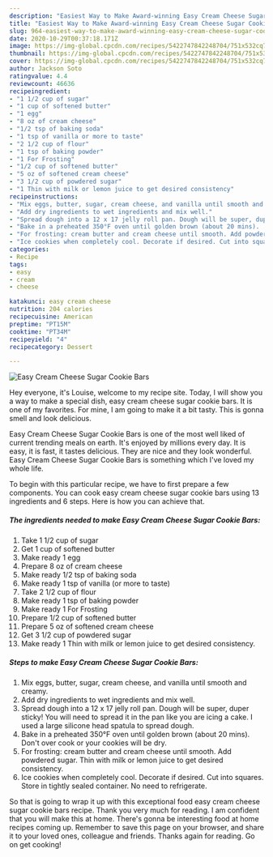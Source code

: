 ```yaml
---
description: "Easiest Way to Make Award-winning Easy Cream Cheese Sugar Cookie Bars"
title: "Easiest Way to Make Award-winning Easy Cream Cheese Sugar Cookie Bars"
slug: 964-easiest-way-to-make-award-winning-easy-cream-cheese-sugar-cookie-bars
date: 2020-10-29T00:37:18.171Z
image: https://img-global.cpcdn.com/recipes/5422747842248704/751x532cq70/easy-cream-cheese-sugar-cookie-bars-recipe-main-photo.jpg
thumbnail: https://img-global.cpcdn.com/recipes/5422747842248704/751x532cq70/easy-cream-cheese-sugar-cookie-bars-recipe-main-photo.jpg
cover: https://img-global.cpcdn.com/recipes/5422747842248704/751x532cq70/easy-cream-cheese-sugar-cookie-bars-recipe-main-photo.jpg
author: Jackson Soto
ratingvalue: 4.4
reviewcount: 46636
recipeingredient:
- "1 1/2 cup of sugar"
- "1 cup of softened butter"
- "1 egg"
- "8 oz of cream cheese"
- "1/2 tsp of baking soda"
- "1 tsp of vanilla or more to taste"
- "2 1/2 cup of flour"
- "1 tsp of baking powder"
- "1 For Frosting"
- "1/2 cup of softened butter"
- "5 oz of softened cream cheese"
- "3 1/2 cup of powdered sugar"
- "1 Thin with milk or lemon juice to get desired consistency"
recipeinstructions:
- "Mix eggs, butter, sugar, cream cheese, and vanilla until smooth and creamy."
- "Add dry ingredients to wet ingredients and mix well."
- "Spread dough into a 12 x 17 jelly roll pan. Dough will be super, duper sticky! You will need to spread it in the pan like you are icing a cake. I used a large silicone head spatula to spread dough."
- "Bake in a preheated 350°F oven until golden brown (about 20 mins).  Don&#39;t over cook or your cookies will be dry."
- "For frosting: cream butter and cream cheese until smooth. Add powdered sugar. Thin with milk or lemon juice to get desired consistency."
- "Ice cookies when completely cool. Decorate if desired. Cut into squares. Store in tightly sealed container. No need to refrigerate."
categories:
- Recipe
tags:
- easy
- cream
- cheese

katakunci: easy cream cheese 
nutrition: 204 calories
recipecuisine: American
preptime: "PT15M"
cooktime: "PT34M"
recipeyield: "4"
recipecategory: Dessert

---
```



![Easy Cream Cheese Sugar Cookie Bars](https://img-global.cpcdn.com/recipes/5422747842248704/751x532cq70/easy-cream-cheese-sugar-cookie-bars-recipe-main-photo.jpg)

Hey everyone, it's Louise, welcome to my recipe site. Today, I will show you a way to make a special dish, easy cream cheese sugar cookie bars. It is one of my favorites. For mine, I am going to make it a bit tasty. This is gonna smell and look delicious.

Easy Cream Cheese Sugar Cookie Bars is one of the most well liked of current trending meals on earth. It's enjoyed by millions every day. It is easy, it is fast, it tastes delicious. They are nice and they look wonderful. Easy Cream Cheese Sugar Cookie Bars is something which I've loved my whole life.




To begin with this particular recipe, we have to first prepare a few components. You can cook easy cream cheese sugar cookie bars using 13 ingredients and 6 steps. Here is how you can achieve that.

<!--inarticleads1-->

##### The ingredients needed to make Easy Cream Cheese Sugar Cookie Bars:

1. Take 1 1/2 cup of sugar
1. Get 1 cup of softened butter
1. Make ready 1 egg
1. Prepare 8 oz of cream cheese
1. Make ready 1/2 tsp of baking soda
1. Make ready 1 tsp of vanilla (or more to taste)
1. Take 2 1/2 cup of flour
1. Make ready 1 tsp of baking powder
1. Make ready 1 For Frosting
1. Prepare 1/2 cup of softened butter
1. Prepare 5 oz of softened cream cheese
1. Get 3 1/2 cup of powdered sugar
1. Make ready 1 Thin with milk or lemon juice to get desired consistency.




<!--inarticleads2-->

##### Steps to make Easy Cream Cheese Sugar Cookie Bars:

1. Mix eggs, butter, sugar, cream cheese, and vanilla until smooth and creamy.
1. Add dry ingredients to wet ingredients and mix well.
1. Spread dough into a 12 x 17 jelly roll pan. Dough will be super, duper sticky! You will need to spread it in the pan like you are icing a cake. I used a large silicone head spatula to spread dough.
1. Bake in a preheated 350°F oven until golden brown (about 20 mins).  Don&#39;t over cook or your cookies will be dry.
1. For frosting: cream butter and cream cheese until smooth. Add powdered sugar. Thin with milk or lemon juice to get desired consistency.
1. Ice cookies when completely cool. Decorate if desired. Cut into squares. Store in tightly sealed container. No need to refrigerate.




So that is going to wrap it up with this exceptional food easy cream cheese sugar cookie bars recipe. Thank you very much for reading. I am confident that you will make this at home. There's gonna be interesting food at home recipes coming up. Remember to save this page on your browser, and share it to your loved ones, colleague and friends. Thanks again for reading. Go on get cooking!
